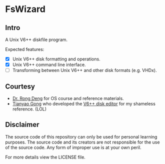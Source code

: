 # FsWizard

## Intro

A Unix V6++ diskfile program.

Expected features:

- [x] Unix V6++ disk formatting and operations.
- [x] Unix V6++ command line interface.
- [ ] Transforming between Unix V6++ and other disk formats (e.g. VHDx).

## Courtesy

- [Dr. Rong Deng](https://github.com/Deng-Rong) for OS course and reference materials.
- [Tianyao Gong](https://github.com/FlowerBlackG) who developed the [V6++ disk editor](https://github.com/FlowerBlackG/unix-v6pp-filesystem-editor) for my shameless reference. (LOL)

## Disclaimer

The source code of this repository can only be used for personal learning purposes. The source code and its creators are not responsible for the use of the source code. Any form of improper use is at your own peril.

For more details view the LICENSE file.
